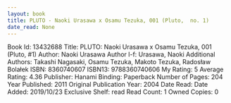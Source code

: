 ```yaml
---
layout: book
title: PLUTO - Naoki Urasawa x Osamu Tezuka, 001 (Pluto,  no. 1)
date_read: None
---
```


Book Id: 13432688
Title: PLUTO: Naoki Urasawa x Osamu Tezuka, 001 (Pluto, #1)
Author: Naoki Urasawa
Author l-f: Urasawa, Naoki
Additional Authors: Takashi Nagasaki, Osamu Tezuka, Makoto Tezuka, Radosław Bolałek
ISBN: 8360740607
ISBN13: 9788360740606
My Rating: 5
Average Rating: 4.36
Publisher: Hanami
Binding: Paperback
Number of Pages: 204
Year Published: 2011
Original Publication Year: 2004
Date Read: 
Date Added: 2019/10/23
Exclusive Shelf: read
Read Count: 1
Owned Copies: 0

